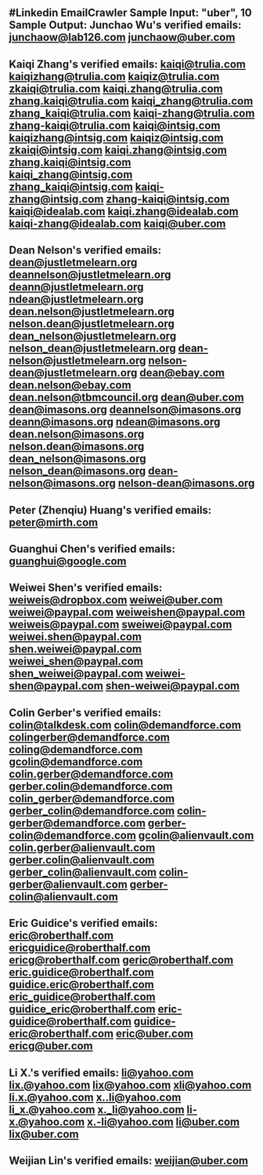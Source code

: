 #Linkedin EmailCrawler
Sample Input: "uber", 10
Sample Output:
Junchao Wu's verified emails:
junchaow@lab126.com
junchaow@uber.com
------------------------------------------
Kaiqi Zhang's verified emails:
kaiqi@trulia.com
kaiqizhang@trulia.com
kaiqiz@trulia.com
zkaiqi@trulia.com
kaiqi.zhang@trulia.com
zhang.kaiqi@trulia.com
kaiqi_zhang@trulia.com
zhang_kaiqi@trulia.com
kaiqi-zhang@trulia.com
zhang-kaiqi@trulia.com
kaiqi@intsig.com
kaiqizhang@intsig.com
kaiqiz@intsig.com
zkaiqi@intsig.com
kaiqi.zhang@intsig.com
zhang.kaiqi@intsig.com
kaiqi_zhang@intsig.com
zhang_kaiqi@intsig.com
kaiqi-zhang@intsig.com
zhang-kaiqi@intsig.com
kaiqi@idealab.com
kaiqi.zhang@idealab.com
kaiqi-zhang@idealab.com
kaiqi@uber.com
------------------------------------------
Dean Nelson's verified emails:
dean@justletmelearn.org
deannelson@justletmelearn.org
deann@justletmelearn.org
ndean@justletmelearn.org
dean.nelson@justletmelearn.org
nelson.dean@justletmelearn.org
dean_nelson@justletmelearn.org
nelson_dean@justletmelearn.org
dean-nelson@justletmelearn.org
nelson-dean@justletmelearn.org
dean@ebay.com
dean.nelson@ebay.com
dean.nelson@tbmcouncil.org
dean@uber.com
dean@imasons.org
deannelson@imasons.org
deann@imasons.org
ndean@imasons.org
dean.nelson@imasons.org
nelson.dean@imasons.org
dean_nelson@imasons.org
nelson_dean@imasons.org
dean-nelson@imasons.org
nelson-dean@imasons.org
------------------------------------------
Peter (Zhenqiu) Huang's verified emails:
peter@mirth.com
------------------------------------------
Guanghui Chen's verified emails:
guanghui@google.com
------------------------------------------
Weiwei Shen's verified emails:
weiweis@dropbox.com
weiwei@uber.com
weiwei@paypal.com
weiweishen@paypal.com
weiweis@paypal.com
sweiwei@paypal.com
weiwei.shen@paypal.com
shen.weiwei@paypal.com
weiwei_shen@paypal.com
shen_weiwei@paypal.com
weiwei-shen@paypal.com
shen-weiwei@paypal.com
------------------------------------------
Colin Gerber's verified emails:
colin@talkdesk.com
colin@demandforce.com
colingerber@demandforce.com
coling@demandforce.com
gcolin@demandforce.com
colin.gerber@demandforce.com
gerber.colin@demandforce.com
colin_gerber@demandforce.com
gerber_colin@demandforce.com
colin-gerber@demandforce.com
gerber-colin@demandforce.com
gcolin@alienvault.com
colin.gerber@alienvault.com
gerber.colin@alienvault.com
gerber_colin@alienvault.com
colin-gerber@alienvault.com
gerber-colin@alienvault.com
------------------------------------------
Eric Guidice's verified emails:
eric@roberthalf.com
ericguidice@roberthalf.com
ericg@roberthalf.com
geric@roberthalf.com
eric.guidice@roberthalf.com
guidice.eric@roberthalf.com
eric_guidice@roberthalf.com
guidice_eric@roberthalf.com
eric-guidice@roberthalf.com
guidice-eric@roberthalf.com
eric@uber.com
ericg@uber.com
------------------------------------------
Li X.'s verified emails:
li@yahoo.com
lix.@yahoo.com
lix@yahoo.com
xli@yahoo.com
li.x.@yahoo.com
x..li@yahoo.com
li_x.@yahoo.com
x._li@yahoo.com
li-x.@yahoo.com
x.-li@yahoo.com
li@uber.com
lix@uber.com
------------------------------------------
Weijian Lin's verified emails:
weijian@uber.com
------------------------------------------
